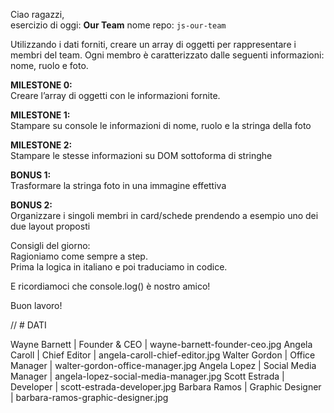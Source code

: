 Ciao ragazzi,<br>
esercizio di oggi: **Our Team**
nome repo: `js-our-team`

Utilizzando i dati forniti, creare un array di oggetti per rappresentare i membri del team.
Ogni membro è caratterizzato dalle seguenti informazioni: nome, ruolo e foto.

**MILESTONE 0:**<br>
Creare l’array di oggetti con le informazioni fornite.

**MILESTONE 1:**<br>
Stampare su console le informazioni di nome, ruolo e la stringa della foto

**MILESTONE 2:**<br>
Stampare le stesse informazioni su DOM sottoforma di stringhe

**BONUS 1:**<br>
Trasformare la stringa foto in una immagine effettiva

**BONUS 2:**<br>
Organizzare i singoli membri in card/schede prendendo a esempio uno dei due layout proposti

Consigli del giorno:<br>
Ragioniamo come sempre a step.<br>
Prima la logica in italiano e poi traduciamo in codice.<br>

E ricordiamoci che console.log() è nostro amico!

Buon lavoro!

// # DATI<br>

Wayne Barnett |	Founder & CEO        |	wayne-barnett-founder-ceo.jpg
Angela Caroll |	Chief Editor         |	angela-caroll-chief-editor.jpg
Walter Gordon |	Office Manager       |	walter-gordon-office-manager.jpg
Angela Lopez  |	Social Media Manager |	angela-lopez-social-media-manager.jpg
Scott Estrada |	Developer            |	scott-estrada-developer.jpg
Barbara Ramos |	Graphic Designer     |	barbara-ramos-graphic-designer.jpg